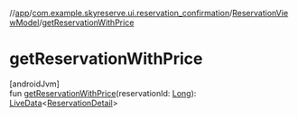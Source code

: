 //[app](../../../index.md)/[com.example.skyreserve.ui.reservation_confirmation](../index.md)/[ReservationViewModel](index.md)/[getReservationWithPrice](get-reservation-with-price.md)

# getReservationWithPrice

[androidJvm]\
fun [getReservationWithPrice](get-reservation-with-price.md)(reservationId: [Long](https://kotlinlang.org/api/latest/jvm/stdlib/kotlin/-long/index.html)): [LiveData](https://developer.android.com/reference/kotlin/androidx/lifecycle/LiveData.html)&lt;[ReservationDetail](../../com.example.skyreserve.WhatToDo.DataTransferObject/-reservation-detail/index.md)&gt;
